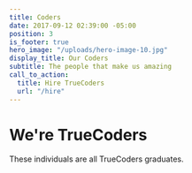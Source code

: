 ```yaml
---
title: Coders
date: 2017-09-12 02:39:00 -05:00
position: 3
is_footer: true
hero_image: "/uploads/hero-image-10.jpg"
display_title: Our Coders
subtitle: The people that make us amazing
call_to_action:
  title: Hire TrueCoders
  url: "/hire"
---
```


# We're TrueCoders

These individuals are all TrueCoders graduates.